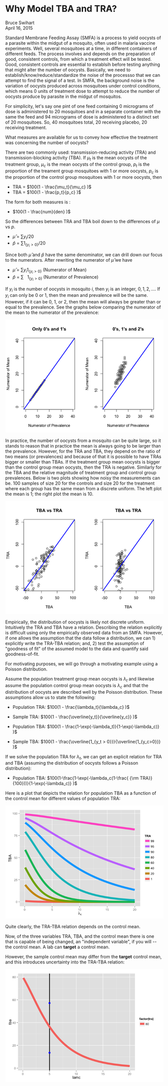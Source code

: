 # Why Model TBA and TRA?
Bruce Swihart  
April 16, 2015  




Standard Membrane Feeding Assay (SMFA) is a process to yield oocysts of a parasite within the midgut of a mosquito, often used in malaria vaccine experiments.  Well, several mosquitoes at a time, in different containers of different feeds.  The process involves and depends on the preparation of good, consistent controls, from which a treatment effect will be tested.  Good, consistent controls are essential to establsih before testing anything that might alter the number of oocysts.  Basically, we need to establish/know/reduce/standardize the noise of the processso that we can attempt to find the signal of a test.  In SMFA, the background noise is the variation of oocysts produced across mosquitoes under control conditions, which means 0 units of treatment dose to attempt to reduce the number of oocysts produce by parasite in the midgut of mosquitos.

For simplicity, let's say one pint of one feed containing 0 micrograms of dose is administered to 20 mosquitoes and in a separate container with the same the feed and 94 micrograms of dose is administered to a distinct set of 20 mosquitoes. So, 40 mosquitoes total, 20 receiving placebo, 20 receiving treatment.

What measures are available for us to convey how effective the treatment was concerning the number of oocysts?

There are two commonly used:  transmission-reducing activity (TRA) and  transmission-blocking activity (TBA).  If $\mu_t$ is the mean oocysts of the treatment group, $\mu_c$ is the mean oocysts of the control group, $p_t$ is the proportion of the treament group mosquitoes with 1 or more oocysts, $p_c$ is the proportion of the control group mosquitoes with 1 or more oocysts, then

  * TRA = $100(1 - \frac{\mu_t}{\mu_c} )$
  * TBA = $100(1 - \frac{p_t}{p_c} )$

The form for both measures is :

  * $100(1 - \frac{num}{den} )$
  
So the differences between TRA and TBA boil down to the differences of $\mu$ vs $p$.  

  * $\hat{\mu}$ = $\sum y_i / 20$
  * $\hat{p}$   = $\sum 1_{\{y_i > 0\}} / 20$
  
Since both $\hat{\mu}$ and $\hat{p}$ have the same denominator, we can drill down our focus to the numerators.  After rewriting the numerator of $\hat{\mu}$ we have

  * $\hat{\mu}$ = $\sum y_i 1_{\{y_i > 0\}}$ (Numerator of Mean) 
  * $\hat{p}$   = $\sum ~~~1_{\{y_i > 0\}}$ (Numerator of Prevalence) 

  
If $y_i$ is the number of oocysts in mosquito $i$, then $y_i$ is an integer, $0, 1, 2, \dots$.  If $y_i$ can only be $0$ or $1$, then the mean and prevalence will be the same.  However, if it can be $0$, $1$, or $2$, then the mean will always be greater than or equal to the prevalence.  See the graphs below comparing the numerator of the mean to the numerator of the prevalence: 


![plot of chunk unnamed-chunk-1](readme_files/figure-html/unnamed-chunk-1.png) 

In practice, the number of oocysts from a mosquito can be quite large, so it stands to reason that in practice the mean is always going to be larger than the prevalence.  However, for the TRA and TBA, they depend on the ratio of two means (or prevalences) and because of that it is possible to have TRAs bigger or smaller than TBAs.  If the treatment group mean oocysts is bigger than the control group mean oocysts, then the TRA is negative.  Similarly for the TBA and the relative magnitude of treatment group and control group prevalences.  Below is two plots showing how noisy the measurements can be.  100 samples of size 20 for the controls and size 20 for the treatment where each group has the same mean from a discrete uniform.  The left plot the mean is 1; the right plot the mean is 10.


![plot of chunk unnamed-chunk-2](readme_files/figure-html/unnamed-chunk-2.png) 


Empirically, the distribution of oocysts is likely not discrete uniform.  Intuitively the TRA and TBA have a relation.  Describing the relation explicitly is difficult using only the empirically observed data from an SMFA.  However, if one allows the assumption that the data follow a distribution, we can 1) explicitly write the TRA-TBA relation; and, 2) test the assumption of "goodness of fit" of the assumed model to the data and quantify said goodness-of-fit.


For motivating purposes, we will go through a motivating example using a Poisson distribution.  

Assume the population treatment group mean oocysts is $\lambda_t$ and likewise assume the population control group mean oocysts is $\lambda_c$ and that the distribution of oocysts are described well by the Poisson distribution.  These assumptions allow us to state the following:

  *  Population TRA: $100(1 - \frac{\lambda_t}{\lambda_c} )$
  *  Sample TRA:     $100(1 - \frac{\overline{y_t}}{\overline{y_c}} )$

  *  Population TBA: $100(1 - \frac{1-\exp(-\lambda_t)}{1-\exp(-\lambda_c)} )$
  *  Sample TBA:     $100(1 - \frac{\overline{1_{y_t > 0}}}{\overline{1_{y_c>0}}} )$


If we solve the population TRA for $\lambda_t$, we can get an explicit relation for TRA and TBA (assuming the distribution of oocysts follows a Poisson distribution):

*  Population TBA: $100(1-\frac{1-\exp(-\lambda_c(1-\frac{ {\rm TRA}}{100}))}{1-\exp(-\lambda_c)} )$

Here is a plot that depicts the relation for population TBA as a function of the control mean for different values of population TRA:

![plot of chunk unnamed-chunk-3](readme_files/figure-html/unnamed-chunk-3.png) 

Quite clearly, the TRA-TBA relation depends on the control mean.


Now, of the three variables TRA, TBA, and the control mean there is one that is capable of being changed, an "independent variable", if you will -- the control mean.  A lab can **target** a control mean.

However, the sample control mean may differ from the **target** control mean, and this introduces uncertainty into the TRA-TBA relation:

![plot of chunk unnamed-chunk-4](readme_files/figure-html/unnamed-chunk-4.png) 

